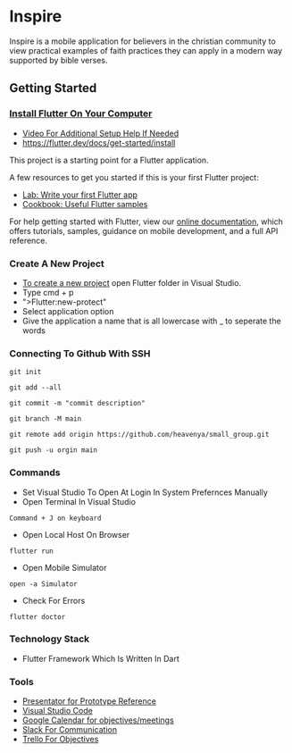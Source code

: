 # Inspire

Inspire is a mobile application for believers in the christian community to view practical examples of faith practices they can apply in a modern way supported by bible verses.

## Getting Started

### [Install Flutter On Your Computer](https://www.youtube.com/watch?v=YVaFoCiQ2SI)

- [Video For Additional Setup Help If Needed](https://www.youtube.com/watch?v=Np0IIY2c0II)
- https://flutter.dev/docs/get-started/install

This project is a starting point for a Flutter application.

A few resources to get you started if this is your first Flutter project:

- [Lab: Write your first Flutter app](https://flutter.dev/docs/get-started/codelab)
- [Cookbook: Useful Flutter samples](https://flutter.dev/docs/cookbook)

For help getting started with Flutter, view our
[online documentation](https://flutter.dev/docs), which offers tutorials,
samples, guidance on mobile development, and a full API reference.

### Create A New Project
- [To create a new project](https://www.youtube.com/watch?v=QTiMoC99Iw8) open Flutter folder in Visual Studio. 
- Type cmd + p
- ">Flutter:new-protect"
- Select application option
- Give the application a name that is all lowercase with _ to seperate the words

### Connecting To Github With SSH

```
git init
```

```
git add --all
```

```
git commit -m "commit description"
```

```
git branch -M main
```

```
git remote add origin https://github.com/heavenya/small_group.git
```

```
git push -u orgin main
```


### Commands

- Set Visual Studio To Open At Login In System Prefernces Manually
- Open Terminal In Visual Studio

```
Command + J on keyboard
```

- Open Local Host On Browser

```
flutter run
```

- Open Mobile Simulator

```
open -a Simulator
```

- Check For Errors

```
flutter doctor
```

### Technology Stack

- Flutter Framework Which Is Written In Dart

### Tools

- [Presentator for Prototype Reference](https://app.presentator.io/#/w5n7gfqm)
- [Visual Studio Code](https://code.visualstudio.com)
- [Google Calendar for objectives/meetings](https://calendar.google.com/calendar/u/0?cid=aGVhdmVueWEudXNAZ21haWwuY29t)
- [Slack For Communication](https://join.slack.com/t/heavenya/shared_invite/zt-tan426tx-XTzUHxegbN5ZzHY81iwMGw)
- [Trello For Objectives](https://trello.com/b/BmCeeNK9/development-team)
